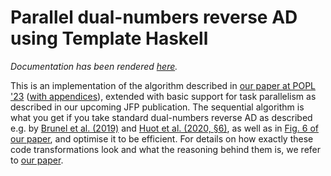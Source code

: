 # Parallel dual-numbers reverse AD using Template Haskell

*Documentation has been rendered [here][docrender].*

This is an implementation of the algorithm described in [our paper at POPL '23][popl23] ([with appendices][popl23arxiv]), extended with basic support for task parallelism as described in our upcoming JFP publication.
The sequential algorithm is what you get if you take standard dual-numbers reverse AD as described e.g. by [Brunel et al. (2019)][brunel] and [Huot et al. (2020, §6)][huot], as well as in [Fig. 6 of our paper][popl23], and optimise it to be efficient.
For details on how exactly these code transformations look and what the reasoning behind them is, we refer to [our paper][popl23].


[popl23]: https://dl.acm.org/doi/10.1145/3571247
[popl23arxiv]: https://arxiv.org/pdf/2207.03418.pdf
[brunel]: https://arxiv.org/pdf/1909.13768.pdf
[huot]: https://arxiv.org/pdf/2001.02209.pdf
[docrender]: https://tomsmeding.com/f/ad-dualrev-th-parallel-docs/Language-Haskell-ReverseAD-TH.html
